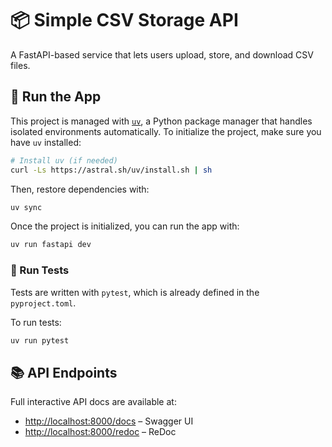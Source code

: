 # 📦 Simple CSV Storage API

A FastAPI-based service that lets users upload, store, and download CSV files.

## 🚀 Run the App
 
This project is managed with [`uv`](https://github.com/astral-sh/uv), a Python package manager that handles isolated environments automatically. To initialize the project, make sure you have `uv` installed:

 ```bash
# Install uv (if needed)
curl -Ls https://astral.sh/uv/install.sh | sh
```

Then, restore dependencies with:

```bash
uv sync
```

Once the project is initialized, you can run the app with:

```bash
uv run fastapi dev
```

### 🧪 Run Tests

Tests are written with `pytest`, which is already defined in the `pyproject.toml`.

To run tests:

```bash
uv run pytest
```

## 📚 API Endpoints

Full interactive API docs are available at:

- [http://localhost:8000/docs](http://localhost:8000/docs) – Swagger UI
- [http://localhost:8000/redoc](http://localhost:8000/redoc) – ReDoc
